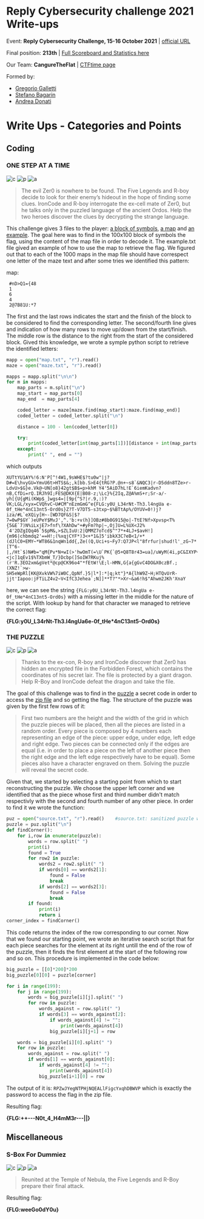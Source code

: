 # Reply Cybersecurity challenge 2021 Write-ups
Event: **Reply Cybersecurity Challenge, 15-16 October 2021** | [official URL](https://challenges.reply.com/tamtamy/challenge/reply-cybersecurity-challenge-2021/detail)

Final position: **213th** | [Full Scoreboard and Statistics here](https://challenges.reply.com/tamtamy/challenge/reply-cybersecurity-challenge-2021/stats)

Our Team: **CangureTheFlat** | [CTFtime page](https://ctftime.org/team/137370)

Formed by: 
* [Gregorio Galletti](https://github.com/gregalletti)
* [Stefano Bagarin](https://github.com/stepolimi)
* [Andrea Donati](https://github.com/AndreaDonati)

# Write Ups - Categories and Points
## Coding

### ONE STEP AT A TIME
![c](https://img.shields.io/badge/Coding-orange) ![p](https://img.shields.io/badge/Points-100-success) ![a](https://img.shields.io/badge/author-grigg0swagg0,_b4g4,_dondonati-lightgrey)

> The evil Zer0 is nowhere to be found. The Five Legends and R-boy decide to look for their enemy’s hideout in the hope of finding some clues. IronCode and R-boy interrogate the ex-cell mate of Zer0, but he talks only in the puzzled language of the ancient Ordos. Help the two heroes discover the clues by decrypting the strange language.

This challenge gives 3 files to the player: [a block of symbols](https://github.com/gregalletti/CTF_writeups/blob/main/Reply2021/One%20step%20at%20a%20time/maze.txt), [a map](https://github.com/gregalletti/CTF_writeups/blob/main/Reply2021/One%20step%20at%20a%20time/map.txt) and [an example](https://github.com/gregalletti/CTF_writeups/blob/main/Reply2021/One%20step%20at%20a%20time/example.txt). The goal here was to find in the 100x100 block of symbols the flag, using the content of the map file in order to decode it. The example.txt file gived an example of how to use the map to retrieve the flag. We figured out that to each of the 1000 maps in the map file should have correspect one letter of the maze text and after some tries we identified this pattern:

map:
```
 #nD>Q1={48
 1
 6
 4
 2@7B81U:*7
```

The first and the last rows indicates the start and the finish of the block to be considered to find the corresponding letter. The second/fourth line gives and indication of how many rows to move up/down from the start/finish. The middle row is the distance to the right from the start of the considered block.
Gived this knowledge, we wrote a symple python script to retrieve the identified letters:

```python
mapp = open("map.txt", "r").read()
maze = open("maze.txt", "r").read()

mapps = mapp.split("\n\n")
for m in mapps:
	map_parts = m.split("\n")
	map_start = map_parts[0]
	map_end  = map_parts[4]

	coded_letter = maze[maze.find(map_start):maze.find(map_end)]
	coded_letter = coded_letter.split("\n")

	distance = 100 - len(coded_letter[0])

	try:
		print(coded_letter[int(map_parts[1])][distance + int(map_parts[2])] , end = "")
	except:
		print(" ", end = "")

```

which outputs
```
XUTtYU1AY%!6:N'P[^!4W1,9sWHE$?tu0w"|j?D#=E\hvyGU=YmvU6t>HTS$&;,k[bb.S>E4{tRG?P.@n+~s8`&NQC3|r-D5ddn8TZe>r-LdvU>$G}e.Vk@~UN[o8}42gt$B$=p>khM Y4'5AiD7hL!E`6iemKadvn?nB,CfDi=rQ.IRJh9I;FES@DKX{E|B08-z;\Lc}%{2Iq,Z@A%mS+r;Sr-a/-yh[{U{gMi(KWp$_]wgs4=|[9p{^S?|r.9,:)?VK;LGL/xyx=CVQhvC~U#CM^nEzmGmG^e{FLG:y0U_L34rNt-Th3.l4ngUa e-0f_tHe*4nC13nt5-Ord0s}Z?T-V7DT5-s3txp~$%BTtAp%/OYUV=0!)j?iza/#L`eXQiy[H~-[WD7QF&S|$?7=0wP$GY`)eUPeY$MvJ',^.'b:+v(h}]OBz#8b0G915@o|-TtE?Nf>Xpvsp<T%{5&E`7)N%iLxjE7>fnf\?XAhDw"+#yFm?hp|~,Oj]U=L%UX<J2% `4'2DZgIQq46`5$pM&,>$ZLIuU:2|QMMZ7oTcd$^"7*+4LJ+$avH!]{m96|chbmdq2'==H!;(%xqjCYF*)3<+*1&]5'ibkX3C?eB<1/+*(dJlC0+EMY~*WT86&1nqWn1dd{,Ze((Q,Uci+s~Fy7:Q7JP<l"8frfur|shud!l'_zG~7*[T^6-|,/Ht`$)N#b="qM{Pv*N+wI(>'hwOmT(=\U`PK{`@5+Q8T8r43=ua]/uWyM(4i,pC&IXYP+BSyn>:lPCmjr2O\R#D8)UXPd+USrosxU9Llt%RGw~tR#rWzMb(nR|jE,4j&z}~0$6@g"<jc]1qEv1$%TXbmW_T/}Dcbp(]SoIW7RKuj%(r'R.3EO2xm&gVet*@cp@CK96o4"*fEtW!\E;l-HMN,G{a{gGvC4DO&X0czBf.;(XNZ!`>w-SH5eWpRl[KK@XvkVW%7iW0C,QpNf.}5|l*]:*|q;kt"}*A{lhW9Z~H;HTQvUrR-jjt'Iapoo:jFTiLZ4v2~V<IfC3Jehea`;N]]**T?"*>Xr~&a6!h$"Ahwm2JKh'XnaY
```
here, we can see the string ```{FLG:y0U_L34rNt-Th3.l4ngUa e-0f_tHe*4nC13nt5-Ord0s}``` with a missing letter in the middle for the nature of the script. With lookup by hand for that character we managed to retrieve the correct flag:

**{FLG:y0U_L34rNt-Th3.l4ngUa6e-0f_tHe*4nC13nt5-Ord0s}**


### THE PUZZLE
![c](https://img.shields.io/badge/Coding-orange) ![p](https://img.shields.io/badge/Points-200-success) ![a](https://img.shields.io/badge/author-grigg0swagg0,_b4g4,_dondonati-lightgrey)

> Thanks to the ex-con, R-boy and IronCode discover that Zer0 has hidden an encrypted file in the Forbidden Forest, which contains the coordinates of his secret lair. The file is protected by a giant dragon. Help R-Boy and IronCode defeat the dragon and take the file.

The goal of this challenge was to find in the [puzzle](https://github.com/gregalletti/CTF_writeups/blob/main/Reply2021/THE%20PUZZLE/puzzle.txt) a secret code in order to access the [zip file](https://github.com/gregalletti/CTF_writeups/blob/main/Reply2021/THE%20PUZZLE/secret_room.zip) and so getting the flag. The structure of the puzzle was given by the first few rows of it:
>First two numbers are the height and the width of the grid in which the puzzle pieces will be placed, then all the pieces are listed in a random order. 
Every piece is composed by 4 numbers each representing an edge of the piece: upper edge, under edge, left edge and right edge. Two pieces can be connected only if the edges are equal (i.e. in order to place a piece on the left of another piece then the right edge and the left edge respectively have to be equal). 
Some pieces also have a character engraved on them. Solving the puzzle will reveal the secret code.

Given that, we started by selecting a starting point from which to start reconstructing the puzzle. We choose the upper left corner and we identified that as the piece whose first and third number didn't match respectivly with the second and fourth number of any other piece. In order to find it we wrote the function:

```python
puz = open("source.txt", "r").read()	#source.txt: sanitized puzzle without the first rows of text and size
puzzle = puz.split("\n")
def findCorner():
	for i,row in enumerate(puzzle):
		words = row.split(" ")
		print(i)
		found = True
		for row2 in puzzle:
			words2 = row2.split(" ")
			if words[0] == words2[1]:
				found = False
				break
			if words[2] == words2[3]:
				found = False
				break
		if found:
			print(i)
			return i
corner_index = findCorner()
```

This code returns the index of the row corresponding to our corner.
Now that we found our starting point, we wrote an iterative search script that for each piece searches for the element at its right untill the end of the row of the puzzle, then it finds the first element at the start of the following row and so on. This procedure is implemented in the code below:

```python
big_puzzle = [[0]*200]*200
big_puzzle[0][0] = puzzle[corner]

for i in range(199):
	for j in range(199):
		words = big_puzzle[i][j].split(" ")
		for row in puzzle:
			words_against = row.split(" ")
			if words[3] == words_against[2]:
				if words_against[4] != "":
					print(words_against[4])
				big_puzzle[i][j+1] = row

	words = big_puzzle[i][0].split(" ")
	for row in puzzle:
		words_against = row.split(" ")
		if words[1] == words_against[0]:
			if words_against[4] != "":
				print(words_against[4])
			big_puzzle[i+1][0] = row
```

The output of it is: ```RPZwJYegNTPHjNQEALlFigcYxqhDBWVP``` which is exactly the password to access the flag in the zip file.

Resulting flag:

**{FLG:++---N0t_4_H4mM3r---||}**

## Miscellaneous
### S-Box For Dummiez
![c](https://img.shields.io/badge/Miscellaneous-blue) ![p](https://img.shields.io/badge/Points-100-success) ![a](https://img.shields.io/badge/author-b4g4-lightgrey)

> Reunited at the Temple of Nebula, the Five Legends and R-Boy prepare their final attack.


Resulting flag:

**{FLG:weeGo0dY0u}**
